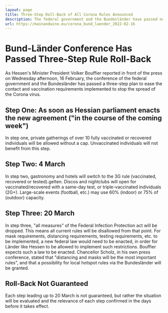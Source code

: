 ```yaml
---
layout: page
title: Three-Step Roll-Back of All Corona Rules Announced
description: The federal government and the Bundesländer have passed new, nationwide corona rules, culminating in a "freedom day" on March 20, 2022.
url: https://mainandwine.eu/corona_bund_laender_2022-02-16
---
```


# Bund-Länder Conference Has Passed Three-Step Rule Roll-Back
As Hessen's Minister President Volker Bouffier reported in front of the press on Wednesday afternoon, 16 February, the conference of the federal government and the Bundesländer has passed a three-step plan to ease the contact and vaccination requirements implemented to stop the spread of the Corona virus.

## Step One: As soon as Hessian parliament enacts the new agreement ("in the course of the coming week")
In step one, private gatherings of over 10 fully vaccinated or recovered individuals will be allowed without a cap. Unvaccinated individuals will not benefit from this step.

## Step Two: 4 March
In step two, gastronomy and hotels will switch to the 3G rule (vaccinated, recovered or tested).gelten. Discos and nightclubs will open for vaccinated/recovered with a same-day test, or triple-vaccinated individuals (2G+).
Large-scale events (football, etc.) may use 60% (indoor) or 75% of (outdoor) capacity.

## Step Three: 20 March
In step three, "all measures" of the Federal Infection Protection act will be dropped. This means all current rules will be disallowed from that point. For mask requirements, distancing requirements, testing requirements, etc. to be implemented, a new federal law would need to be enacted, in order for Länder like Hessen to be allowed to implement such restrictions. Bouffier expects such a law to be enacted. Chancellor Scholz, in his own press conference, stated that "distancing and masks will be the most important rules", and that a possibility for local hotspot rules via the Bundesländer will be granted.

## Roll-Back Not Guaranteed
Each step leading up to 20 March is not guaranteed, but rather the situation will be evaluated and the relevance of each step confirmed in the days before it takes effect.

  